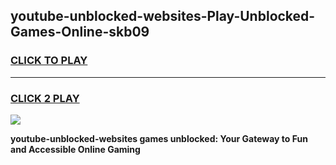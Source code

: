
## youtube-unblocked-websites-Play-Unblocked-Games-Online-skb09
<h3>
<a href="https://premium76.site?title=youtube-unblocked-websites&ref=25A">CLICK TO PLAY</a></h3>
<hr>

<h3>
<a href="https://premium76.site?title=youtube-unblocked-websites&ref=25A">CLICK 2 PLAY</a>
  
</h3>

<a href="https://premium76.site?title=youtube-unblocked-websites&ref=25A"><img src="https://clearcache.store/games.png"></a>


**youtube-unblocked-websites games unblocked: Your Gateway to Fun and Accessible Online Gaming**
